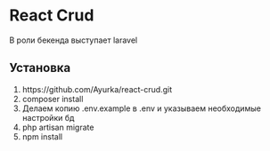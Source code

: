 <h1>React Crud</h1>
<p>В роли бекенда выступает laravel</p>
<h2>Установка</h2>
<ol>
    <li>https://github.com/Ayurka/react-crud.git</li>
    <li>composer install</li>
    <li>Делаем копию .env.example в .env и указываем необходимые настройки бд</li>
    <li>php artisan migrate</li>
    <li>npm install</li>
</ol>
